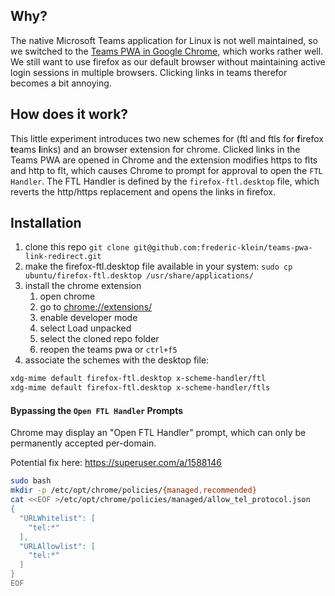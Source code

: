 ## Why?

The native Microsoft Teams application for Linux is not well maintained, so we switched to the [Teams PWA in Google Chrome](https://techcommunity.microsoft.com/t5/microsoft-teams-blog/microsoft-teams-progressive-web-app-now-available-on-linux/bc-p/3674458/highlight/true#M11387%2309), which works rather well.
We still want to use firefox as our default browser without maintaining active login sessions in multiple browsers. Clicking links in teams therefor becomes a bit annoying.

## How does it work?

This little experiment introduces two new schemes for (ftl and ftls for **f**irefox **t**eams **l**inks) and an browser extension for chrome. Clicked links in the Teams PWA are opened in Chrome and the extension modifies https to flts and http to flt, which causes Chrome to prompt for approval to open the `FTL Handler`. The FTL Handler is defined by the `firefox-ftl.desktop` file, which reverts the http/https replacement and opens the links in firefox. 

## Installation

1. clone this repo `git clone git@github.com:frederic-klein/teams-pwa-link-redirect.git`
1. make the firefox-ftl.desktop file available in your system: `sudo cp ubuntu/firefox-ftl.desktop /usr/share/applications/`
1. install the chrome extension
    1. open chrome
    1. go to [chrome://extensions/](chrome://extensions/)
    1. enable developer mode
    1. select Load unpacked
    1. select the cloned repo folder
    1. reopen the teams pwa or `ctrl+f5`
1. associate the schemes with the desktop file:
```BASH
xdg-mime default firefox-ftl.desktop x-scheme-handler/ftl
xdg-mime default firefox-ftl.desktop x-scheme-handler/ftls
```

#### Bypassing the `Open FTL Handler` Prompts

Chrome may display an "Open FTL Handler" prompt, which can only be permanently accepted per-domain.

Potential fix here: https://superuser.com/a/1588146

```bash
sudo bash
mkdir -p /etc/opt/chrome/policies/{managed,recommended}
cat <<EOF >/etc/opt/chrome/policies/managed/allow_tel_protocol.json
{
  "URLWhitelist": [
    "tel:*"
  ],
  "URLAllowlist": [
    "tel:*"
  ]
}
EOF
```